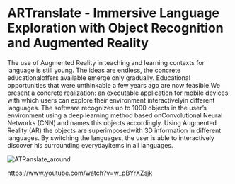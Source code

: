 # ARTranslate - Immersive Language Exploration with Object Recognition and Augmented Reality

The use of Augmented Reality in teaching and learning contexts for language is still young. The ideas are endless, the concrete educationaloffers available emerge only gradually. Educational opportunities that were unthinkable a few years ago are now feasible.We present a concrete realization: an executable application for mobile devices with which users can explore their environment interactivelyin different languages. The software recognizes up to 1000 objects in the user’s environment using a deep learning method based onConvolutional Neural Networks (CNN) and names this objects accordingly. Using Augmented Reality (AR) the objects are superimposedwith 3D information in different languages. By switching the languages, the user is able to interactively discover his surrounding everydayitems in all languages.

![ATRanslate_around](/Users/bp/Projekte/AR_Translation/ARTranslate/ARTranslate/fig/ATRanslate_around.jpg)

https://www.youtube.com/watch?v=w_pBYrXZsjk

